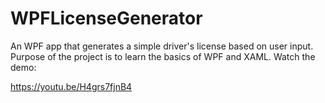 # WPFLicenseGenerator
An WPF app that generates a simple driver's license based on user input. Purpose of the project is to learn the basics of WPF and XAML. Watch the demo:

https://youtu.be/H4grs7fjnB4
